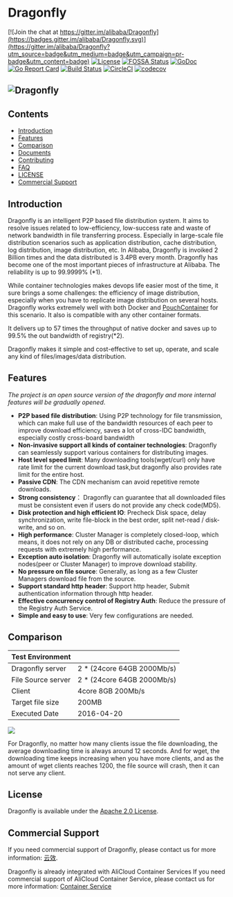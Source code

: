 # Dragonfly

[![Join the chat at https://gitter.im/alibaba/Dragonfly](https://badges.gitter.im/alibaba/Dragonfly.svg)](https://gitter.im/alibaba/Dragonfly?utm_source=badge&utm_medium=badge&utm_campaign=pr-badge&utm_content=badge)
[![License](https://img.shields.io/badge/license-Apache%202-brightgreen.svg)](https://github.com/alibaba/Dragonfly/blob/master/LICENSE)
[![FOSSA Status](https://app.fossa.io/api/projects/git%2Bgithub.com%2Falibaba%2FDragonfly.svg?type=shield)](https://app.fossa.io/projects/git%2Bgithub.com%2Falibaba%2FDragonfly?ref=badge_shield)
[![GoDoc](https://godoc.org/github.com/alibaba/Dragonfly?status.svg)](https://godoc.org/github.com/alibaba/Dragonfly)
[![Go Report Card](https://goreportcard.com/badge/github.com/alibaba/Dragonfly)](https://goreportcard.com/report/github.com/alibaba/Dragonfly)
[![Build Status](https://travis-ci.org/alibaba/Dragonfly.svg?branch=master)](https://travis-ci.org/alibaba/Dragonfly)
[![CircleCI](https://circleci.com/gh/alibaba/Dragonfly.svg?style=svg)](https://circleci.com/gh/alibaba/Dragonfly)
[![codecov](https://codecov.io/gh/alibaba/Dragonfly/branch/master/graph/badge.svg)](https://codecov.io/gh/alibaba/Dragonfly)


## ![Dragonfly](docs/images/logo.png)

## Contents

- [Introduction](#introduction)
- [Features](#features)
- [Comparison](#comparison) 
- [Documents](./docs/documents.md)
- [Contributing](CONTRIBUTING.md)
- [FAQ](FAQ.md)
- [LICENSE](LICENSE)
- [Commercial Support](#commercial-support)

## Introduction

Dragonfly is an intelligent P2P based file distribution system. It aims to resolve issues related to low-efficiency, low-success rate and waste of network bandwidth in file transferring process. Especially in large-scale file distribution scenarios such as application distribution, cache distribution, log distribution, image distribution, etc.
In Alibaba, Dragonfly is invoiked 2 Billion times and the data distributed is 3.4PB every month. Dragonfly has become one of the most important pieces of infrastructure at Alibaba. The reliability is up to 99.9999% (*1).


While container technologies makes devops life easier most of the time, it sure brings a some challenges: the efficiency of image distribution, especially when you have to replicate image distribution on several hosts. Dragonfly works extremely well with both Docker and [PouchContainer](https://github.com/alibaba/pouch) for this scenario. It also is compatible with any other container formats.

It delivers up to 57 times the throughput of native docker and saves up to 99.5% the out bandwidth of registry(*2).

Dragonfly makes it simple and cost-effective to set up, operate, and scale any kind of files/images/data distribution.

## Features
*The project is an open source version of the dragonfly and more internal features will be gradually opened*.

- **P2P based file distribution**: Using P2P technology for file transmission, which can make full use of the bandwidth resources of each peer to improve download efficiency,  saves a lot of cross-IDC bandwidth, especially costly cross-board bandwidth
- **Non-invasive support all kinds of container technologies**: Dragonfly can seamlessly support various containers for distributing images.
- **Host level speed limit**: Many downloading tools(wget/curl) only have rate limit for the current download task,but dragonfly
also provides rate limit for the entire host.
- **Passive CDN**: The CDN mechanism can avoid repetitive remote downloads.
- **Strong consistency**： Dragonfly can guarantee that all downloaded files must be consistent even if users do not provide any check code(MD5).
- **Disk protection and high efficient IO**: Precheck Disk space, delay synchronization, write file-block in the best order,
split net-read / disk-write, and so on.
- **High performance**: Cluster Manager is completely closed-loop, which means, it does not rely on any DB or distributed cache,
processing requests with extremely high performance. 
- **Exception auto isolation**: Dragonfly will automatically isolate exception nodes(peer or Cluster Manager) to improve download stability.
- **No pressure on file source**: Generally, as long as a few Cluster Managers download file from the source.
- **Support standard http header**: Support http header, Submit authentication information through http header.
- **Effective concurrency control of Registry Auth**: Reduce the pressure of the Registry Auth Service.
- **Simple and easy to use**: Very few configurations are needed.

## Comparison

|Test Environment ||
|--------------------|-------------------|
|Dragonfly server|2 * (24core 64GB 2000Mb/s)|
|File Source server|2 * (24core 64GB 2000Mb/s)|
|Client|4core 8GB 200Mb/s|
|Target file size|200MB|
|Executed Date|2016-04-20|

<div>
<img src="docs/images/performance.png"/>
</div>

For Dragonfly, no matter how many clients issue the file downloading, the average downloading time is always around 12 seconds.
And for wget, the downloading time keeps increasing when you have more clients, and as the amount of wget clients reaches 1200, the file source will crash, then it can not serve any client.

## License

Dragonfly is available under the [Apache 2.0 License](https://github.com/alibaba/Dragonfly/blob/master/LICENSE).

## Commercial Support

If you need commercial support of Dragonfly, please contact us for more information: [云效](https://www.aliyun.com/product/yunxiao).

Dragonfly is already integrated with AliCloud Container Services
If you need commercial support of AliCloud Container Service, please contact us for more information: [Container Service
](https://www.alibabacloud.com/product/container-service)
